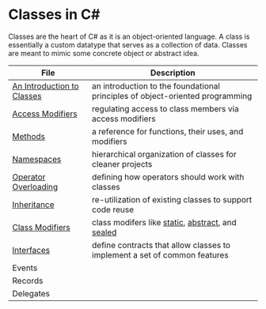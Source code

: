# Classes in C#
Classes are the heart of C# as it is an object-oriented language. A class is essentially a custom datatype that serves as a collection of data. 
Classes are meant to mimic some concrete object or abstract idea.

| File | Description | 
| ---- | ----------- |
| [An Introduction to Classes](https://github.com/EthanC2/Notes-and-Writeups/blob/main/C%23/Object-oriented%20Programming/An%20Introduction%20to%20Classes.md) | an introduction to the foundational principles of object-oriented programming |
| [Access Modifiers](https://github.com/EthanC2/Notes-and-Writeups/blob/main/C%23/Object-oriented%20Programming/Access%20Modifiers.md) | regulating access to class members via access modifiers |
| [Methods](https://github.com/EthanC2/Notes-and-Writeups/blob/main/C%23/Object-oriented%20Programming/Methods.md) | a reference for functions, their uses, and modifiers | 
| [Namespaces](https://github.com/EthanC2/Notes-and-Writeups/blob/main/C%23/Object-oriented%20Programming/Namespaces.md) | hierarchical organization of classes for cleaner projects |
| [Operator Overloading](https://github.com/EthanC2/Notes-and-Writeups/blob/main/C%23/Object-oriented%20Programming/Operator%20Overloading.md) | defining how operators should work with classes |
| [Inheritance](https://github.com/EthanC2/Notes-and-Writeups/blob/main/C%23/Object-oriented%20Programming/Inheritence.md) | re-utilization of existing classes to support code reuse |
| [Class Modifiers](https://github.com/EthanC2/Notes-and-Writeups/blob/main/C%23/Object-oriented%20Programming/Class%20Modifiers.md) | class modifers like [static](https://docs.microsoft.com/en-us/dotnet/csharp/programming-guide/classes-and-structs/static-classes-and-static-class-members), [abstract](https://docs.microsoft.com/en-us/dotnet/csharp/language-reference/keywords/abstract), and [sealed](https://docs.microsoft.com/en-us/dotnet/csharp/language-reference/keywords/sealed) |
| [Interfaces](https://github.com/EthanC2/Notes-and-Writeups/blob/main/C%23/Object-oriented%20Programming/Interfaces.md) | define contracts that allow classes to implement a set of common features | 
| Events |  |
| Records |  | 
| Delegates |  | 
